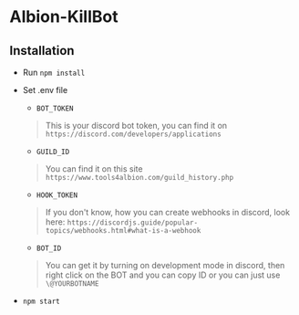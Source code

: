 # Albion-KillBot
## Installation
* Run `npm install`
* Set .env file
  * `BOT_TOKEN`
  >  This is your discord bot token, you can find it on `https://discord.com/developers/applications`
  *  `GUILD_ID`
  >  You can find it on this site `https://www.tools4albion.com/guild_history.php`
  * `HOOK_TOKEN`
  >  If you don't know, how you can create webhooks in discord, look here: `https://discordjs.guide/popular-topics/webhooks.html#what-is-a-webhook`
  * `BOT_ID` 
  > You can get it by turning on development mode in discord, then right click on the BOT and you can copy ID or you can just use `\@YOURBOTNAME`
  
* `npm start`
